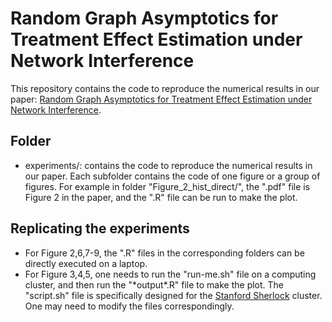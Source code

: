 # Random Graph Asymptotics for Treatment Effect Estimation under Network Interference
This repository contains the code to reproduce the numerical results in our paper: 
[Random Graph Asymptotics for Treatment Effect Estimation under Network Interference](https://arxiv.org/abs/2007.13302).

## Folder
* experiments/: contains the code to reproduce the numerical results in our paper. Each subfolder contains the code of one figure or a group of figures. For example in folder "Figure_2_hist_direct/", the ".pdf" file is Figure 2 in the paper, and the ".R" file can be run to make the plot. 

## Replicating the experiments
* For Figure 2,6,7-9, the ".R" files in the corresponding folders can be directly executed on a laptop.
* For Figure 3,4,5, one needs to run the "run-me.sh" file on a computing cluster, and then run the "\*output\*.R" file to make the plot. The "script.sh" file is specifically designed for the [Stanford Sherlock](https://www.sherlock.stanford.edu/) cluster. One may need to modify the files correspondingly. 
